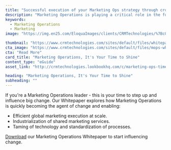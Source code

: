 ```yaml
---
title: "Successful execution of your Marketing Ops strategy through cross Enterprise collaboration"
description: "Marketing Operations is playing a critical role in the future of global marketing success. Find out how."
keywords: 
  - Marketing Operations
  - Marketing
image: "https://img.en25.com/EloquaImages/clients/CRMTechnologies/%7Bc052d1f0-df11-4641-87df-a5f101e8a9d8%7D_MOPs-Whitepaper-LP.jpg"

thumbnail: "https://www.crmtechnologies.com/sites/default/files/whitepaper-exc-hub_0.png"
cta_image: "https://www.crmtechnologies.com/sites/default/files/mops-whitepaper-thumb_0.png"
cta: "Read More"
card_title: "Marketing Operations, It's Your Time to Shine"
content_type: "eGuide"
asset_link: "http://crmtechnologies.lookbookhq.com/c/marketing-ops-time-to-shine?x=Pylp84"

heading: "Marketing Operations, It's Your Time to Shine"
subheading: ""
---
```

If you're a Marketing Operations leader - this is your time to step up and influence big change. Our Whitepaper explores how Marketing Operations is quickly becoming the agent of change and enabling:

* Efficient global marketing execution at scale.
* Industrialization of shared marketing services.
* Taming of technology and standardization of processes.

[Download](http://crmtechnologies.lookbookhq.com/c/marketing-ops-time-to-shine?x=Pylp84) our Marketing Operations Whitepaper to start influencing change.
